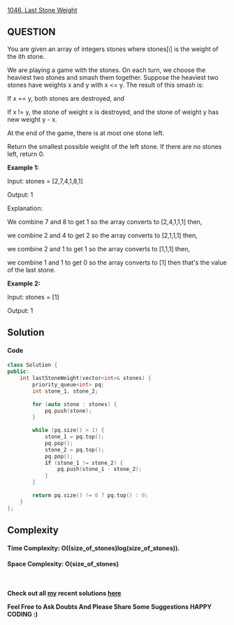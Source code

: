 [1046. Last Stone Weight](https://leetcode.com/problems/last-stone-weight/)

## **QUESTION**

You are given an array of integers stones where stones[i] is the weight of the ith stone.

We are playing a game with the stones. On each turn, we choose the heaviest two stones and smash them together. Suppose the heaviest two stones have weights x and y with x <= y. The result of this smash is:

If x == y, both stones are destroyed, and

If x != y, the stone of weight x is destroyed, and the stone of weight y has new weight y - x.

At the end of the game, there is at most one stone left.

Return the smallest possible weight of the left stone. If there are no stones left, return 0.

__Example 1:__

Input: stones = [2,7,4,1,8,1]

Output: 1

Explanation: 

We combine 7 and 8 to get 1 so the array converts to [2,4,1,1,1] then,

we combine 2 and 4 to get 2 so the array converts to [2,1,1,1] then,

we combine 2 and 1 to get 1 so the array converts to [1,1,1] then,

we combine 1 and 1 to get 0 so the array converts to [1] then that's the value of the last stone.

__Example 2:__

Input: stones = [1]

Output: 1


## **Solution**


#### **Code**

```cpp
class Solution {
public:
    int lastStoneWeight(vector<int>& stones) {
        priority_queue<int> pq;
        int stone_1, stone_2;
        
        for (auto stone : stones) {
            pq.push(stone);
        }
        
        while (pq.size() > 1) {
            stone_1 = pq.top();
            pq.pop();
            stone_2 = pq.top();
            pq.pop();
            if (stone_1 != stone_2) {
                pq.push(stone_1 - stone_2);
            }
        }
        
        return pq.size() != 0 ? pq.top() : 0;
    }
};
```

## **Complexity**

#### Time Complexity:  **O((size_of_stones)log(size_of_stones))**.

#### Space Complexity: **O(size_of_stones)**

<br>

 __Check out all [my](https://leetcode.com/siddp6/) recent solutions [here](https://github.com/sidd6p/LeetCode)__

 
 __Feel Free to Ask Doubts
And Please Share Some Suggestions
HAPPY CODING :)__


